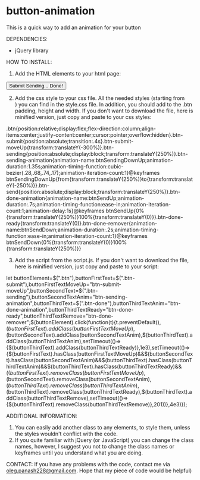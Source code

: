 # button-animation
This is a quick way to add an animation for your button

DEPENDENCIES:
- jQuery library

HOW TO INSTALL:
1. Add the HTML elements to your html page:
<button type="submit" class="btn btn-style">
  <span class="btn-submit">Submit</span>
  <span class="btn-sending">Sending...</span>
  <span class="btn-send btn-done">Done!</span>
</button>

2. Add the css style to your css file. All the needed styles (starting from <MAIN CODE>) you can find in the style.css file. In addition, you should add to the .btn padding, height and width. If you don't want to download the file, here is minified version, just copy and paste to your css styles:

.btn{position:relative;display:flex;flex-direction:column;align-items:center;justify-content:center;cursor:pointer;overflow:hidden}.btn-submit{position:absolute;transition:.4s}.btn-submit-moveUp{transform:translateY(-300%)}.btn-sending{position:absolute;display:block;transform:translateY(250%)}.btn-sending-animation{animation-name:btnSendingDownUp;animation-duration:1.35s;animation-timing-function:cubic-bezier(.28,.68,.74,.17);animation-iteration-count:1}@keyframes btnSendingDownUp{from{transform:translateY(250%)}to{transform:translateY(-250%)}}.btn-send{position:absolute;display:block;transform:translateY(250%)}.btn-done-animation{animation-name:btnSendUp;animation-duration:.7s;animation-timing-function:ease-in;animation-iteration-count:1;animation-delay:1s}@keyframes btnSendUp{0%{transform:translateY(250%)}100%{transform:translateY(0)}}.btn-done-ready{transform:translateY(0)}.btn-done-remover{animation-name:btnSendDown;animation-duration:.2s;animation-timing-function:ease-in;animation-iteration-count:1}@keyframes btnSendDown{0%{transform:translateY(0)}100%{transform:translateY(250%)}}

3. Add the script from the script.js. If you don't want to download the file, here is minified version, just copy and paste to your script:

let buttonElement=$(".btn"),buttonFirstText=$(".btn-submit"),buttonFirstTextMoveUp="btn-submit-moveUp",buttonSecondText=$(".btn-sending"),buttonSecondTextAnim="btn-sending-animation",buttonThirdText=$(".btn-done"),buttonThirdTextAnim="btn-done-animation",buttonThirdTextReady="btn-done-ready",buttonThirdTextRemove="btn-done-remover";$(buttonElement).click(function(t){t.preventDefault(),$(buttonFirstText).addClass(buttonFirstTextMoveUp),$(buttonSecondText).addClass(buttonSecondTextAnim),$(buttonThirdText).addClass(buttonThirdTextAnim),setTimeout(()=>{$(buttonThirdText).addClass(buttonThirdTextReady)},1e3),setTimeout(()=>{$(buttonFirstText).hasClass(buttonFirstTextMoveUp)&&$(buttonSecondText).hasClass(buttonSecondTextAnim)&&$(buttonThirdText).hasClass(buttonThirdTextAnim)&&$(buttonThirdText).hasClass(buttonThirdTextReady)&&($(buttonFirstText).removeClass(buttonFirstTextMoveUp),$(buttonSecondText).removeClass(buttonSecondTextAnim),$(buttonThirdText).removeClass(buttonThirdTextAnim),$(buttonThirdText).removeClass(buttonThirdTextReady),$(buttonThirdText).addClass(buttonThirdTextRemove),setTimeout(()=>{$(buttonThirdText).removeClass(buttonThirdTextRemove)},201))},4e3)});

ADDITIONAL INFORMATION:
1. You can easily add another class to any elements, to style them, unless the styles wouldn't conflict with the code.
2. If you quite familiar with jQuery (or JavaScript) you can change the class names, however, I suggest you not to change the class names or keyframes until you understand what you are doing.

CONTACT:
If you have any problems with the code, contact me via oleg.panash228@gmail.com. Hope that my piece of code would be helpful)
